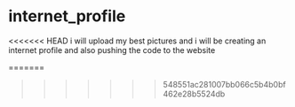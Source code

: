 # internet_profile
<<<<<<< HEAD
i will upload my best pictures
and i will be creating an internet profile
and also pushing the code to the website

=======
>>>>>>> 548551ac281007bb066c5b4b0bf462e28b5524db


